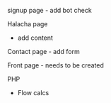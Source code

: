 signup page
	- add bot check
	
Halacha page
  - add content

Contact page
	- add form

Front page
	- needs to be created

PHP
  - Flow calcs